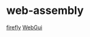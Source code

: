 # web-assembly

[firefly](https://github.com/GetFirefly/firefly)
[WebGui](https://github.com/jnmaloney/WebGui)
